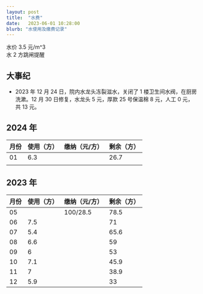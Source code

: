 ```yaml
---
layout: post
title:  "水费"
date:   2023-06-01 10:28:00
blurb: "水使用及缴费记录"
---
```


水价 3.5 元/m^3 <br>
水 2 方跳闸提醒

## 大事纪

- 2023 年 12 月 24 日，院内水龙头冻裂滋水，关闭了 1 楼卫生间水阀，在厨房洗漱。12 月 30 日修复，水龙头 5 元，厚款 25 号保温棉 8 元，人工 0 元，共 13 元。

## 2024 年

| 月份  | 使用（方） | 缴纳（元/方） | 剩余（方）|
|---|---|---|---|
| 01 | 6.3 |  | 26.7 |
|  |  |  |  |

## 2023 年

| 月份  | 使用（方） | 缴纳（元/方） | 剩余（方）|
|---|---|---|---|
| 05 |  | 100/28.5 | 78.5|
| 06 | 7.5 |  | 71 |
| 07 | 5.4 |  | 65.6 |
| 08 | 6.6 |  | 59 |
| 09 | 6 |  | 53 |
| 10 | 7.1 |  | 45.9 |
| 11 | 7 |  | 38.9 |
| 12 | 5.9 |  | 33 |

